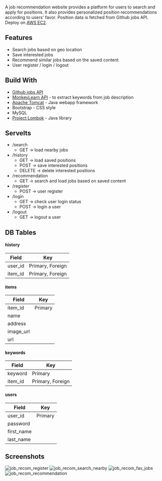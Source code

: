 A job recommendation website provides a platform for users to search and apply for positions. It also provides personalized position recommendations according to users' favor.
Position data is fetched from Github jobs API.<br/>
Deploy on [AWS EC2](http://18.188.168.13/job/).

## Features 
- Search jobs based on geo location
- Save interested jobs 
- Recommend similar jobs based on the saved content
- User register / login / logout

## Build With
- [Github jobs API](https://jobs.github.com/api)
- [MonkeyLearn API](https://monkeylearn.com/) - to extract keywords from job description
- [Apache Tomcat](http://tomcat.apache.org/) - Java webapp framework
- Bootstrap - CSS style
- MySQL
- [Project Lombok](https://projectlombok.org/) - Java library

## Servelts
- /search
  - GET -> load nearby jobs
- /history
  - GET -> load saved positions
  - POST -> save interested positions
  - DELETE -> delete interested positions
- /recommendation
  - GET -> search and load jobs based on saved content
- /register
  - POST -> user register
- /login
  - GET -> check user login status
  - POST -> login a user
- /logout
  - GET -> logout a user
  
## DB Tables
#### history
Field  | Key
------------- | -------------
user_id  | Primary, Foreign
item_id  | Primary, Foreign

#### items
Field  | Key
------------- | -------------
item_id  | Primary
name | 
address | 
image_url | 
url | 

#### keywords
Field  | Key
------------- | -------------
keyword  | Primary
item_id  | Primary, Foreign

#### users
Field  | Key
------------- | -------------
user_id  | Primary
password | 
first_name | 
last_name | 

## Screenshots
![job_recom_register](https://user-images.githubusercontent.com/65449903/89809746-94f21500-db6e-11ea-9cd0-ecf0386550be.png)
![job_recom_search_nearby](https://user-images.githubusercontent.com/65449903/89809750-96234200-db6e-11ea-97c7-aa60443e65c1.png)
![job_recom_fav_jobs](https://user-images.githubusercontent.com/65449903/89809733-91f72480-db6e-11ea-8bc6-accf611681d6.png)
![job_recom_recommendation](https://user-images.githubusercontent.com/65449903/89809740-93c0e800-db6e-11ea-8d04-ddb5f6c06a8e.png)




